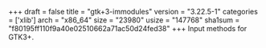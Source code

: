 +++
draft = false
title = "gtk+3-immodules"
version = "3.22.5-1"
categories = ['xlib']
arch = "x86_64"
size = "23980"
usize = "147768"
sha1sum = "f80195ff110f9a40e02510662a71ac50d24fed38"
+++
Input methods for GTK3+.